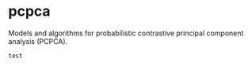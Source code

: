 # pcpca

Models and algorithms for probabilistic contrastive principal component analysis (PCPCA).

```python
test
```
